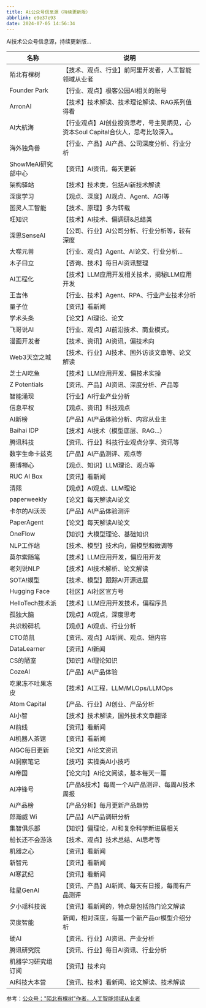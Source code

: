 ```yaml
---
title: Ai公众号信息源（持续更新版）
abbrlink: e9e37e93
date: 2024-07-05 14:56:34
---
```


<meta name="referrer" content="no-referrer" />

Ai技术公众号信息源，持续更新版...

<!--more-->

| 名称               | 说明                                                         |
| ------------------ | ------------------------------------------------------------ |
| 陌北有棵树         | 【技术、观点、行业】前阿里开发者，人工智能领域从业者         |
| Founder Park       | 【行业、观点】极客公园AI相关的账号                           |
| ArronAI            | 【技术】技术解读、技术理论解读、RAG系列值得看                |
| AI大航海           | 【行业观点】AI创业投资思考，号主吴炳见，心资本Soul Capital合伙人，思考比较深入。 |
| 海外独角兽         | 【行业、产品】AI产品、公司深度分析、行业分析                 |
| ShowMeAI研究部中心 | 【资讯】AI资讯，每天更新                                     |
| 架构驿站           | 【技术】技术类，包括AI新技术解读                             |
| 深度学习           | 【观点、深度】AI观点、Agent、AGI等                           |
| 图灵人工智能       | 【技术、原理】多为转载                                       |
| 旺知识             | 【技术】AI技术、偏调研&总结类                                |
| 深思SenseAI        | 【公司、行业】AI公司分析、行业分析等，较有深度               |
| 大噬元兽           | 【行业、观点】Agent、AI论文、行业分析...                     |
| 木子曰立           | 【咨询、技术】每日AI资讯整理                                 |
| AI工程化           | 【技术】LLM应用开发相关技术，揭秘LLM应用开发                 |
| 王吉伟             | 【行业、技术】Agent、RPA、行业产业技术分析                   |
| 量子位             | 【资讯】看新闻                                               |
| 学术头条           | 【论文】AI理论、论文                                         |
| 飞哥说AI           | 【行业、观点】AI前沿技术、商业模式。                         |
| 漫画开发者         | 【技术、资讯】AI资讯，偏技术向                               |
| Web3天空之城       | 【技术、行业】AI技术、国外访谈文章等、论文解读               |
| 芝士AI吃鱼         | 【技术】LLM应用开发、偏技术实操                              |
| Z Potentials       | 【资讯、产品】AI资讯、深度分析、产品等                       |
| 智能涌现           | 【行业】AI行业产业分析                                       |
| 信息平权           | 【观点、资讯】科技观点                                       |
| AI新榜             | 【产品】AI产品体验分析、内容从业主                           |
| Baihai IDP         | 【技术】AI技术（模型底层、RAG...）                           |
| 腾讯科技           | 【资讯、行业】科技行业观点分享、资讯等                       |
| 数字生命卡兹克     | 【产品】AI产品测评、观点等                                   |
| 赛博禅心           | 【观点、知识】LLM理论、观点等                                |
| RUC AI Box         | 【资讯】看新闻                                               |
| 清熙               | 【观点】AI观点、LLM理论                                      |
| paperweekly        | 【论文】每天解读AI论文                                       |
| 卡尔的AI沃茨       | 【产品】AI产品体验测评                                       |
| PaperAgent         | 【论文】每天解读AI论文                                       |
| OneFlow            | 【知识】大模型理论、基础知识                                 |
| NLP工作站          | 【技术、模型】技术向，偏模型和微调等                         |
| 莫尔索随笔         | 【技术】LLM应用开发，偏应用开发                              |
| 老刘说NLP          | 【技术】AI技术解析、论文解读                                 |
| SOTA!蟆型          | 【技术、模型】跟踪AI开源进展                                 |
| Hugging Face       | 【社区】AI社区官方号                                         |
| HelloTech技术派    | 【技术】LLM应用开发技术，偏程序员                            |
| 孤独大脑           | 【观点】AI观点，深度思考                                     |
| 共识粉碎机         | 【观点】AI观点、行业分析                                     |
| CTO范凯            | 【资讯、观点】AI新闻、观点、短内容                           |
| DataLearner        | 【资讯】AI新闻                                               |
| CS的陋室           | 【知识】AI理论知识                                           |
| CozeAl             | 【产品】AI产品体验                                           |
| 吃果冻不吐果冻皮   | 【技术】AI工程，LLM/MLOps/LLMOps                             |
| Atom Capital       | 【产品、行业】AI创业、产品分析                               |
| AI小智             | 【技术】技术解读，国外技术文章翻译                           |
| AI前线             | 【资讯】看新闻                                               |
| AI机器人茶馆       | 【资讯】看新闻                                               |
| AIGC每日更新       | 【论文】AI论文资讯                                           |
| AI洞察笔记         | 【技巧】实操类AI小技巧                                       |
| AI帝国             | 【论文向】AI论文阅读，基本每天一篇                           |
| AI冲锋号           | 【产品&技术】每周一个AI产品测评、每周AI技术周报              |
| Ai产品榜           | 【产品分析】每月更新产品趋势                                 |
| 郎瀚威 Wi          | 【产品】AI产品调研分析                                       |
| 集智俱乐部         | 【知识】偏理论，AI和复杂科学新进展相关                       |
| 船长还不会游泳     | 【技术、观点】技术总结、AI思考等                             |
| 机器之心           | 【资讯】看新闻                                               |
| 新智元             | 【资讯】看新闻                                               |
| AI寒武纪           | 【资讯】看新闻                                               |
| 硅星GenAl          | 【资讯、产品】AI新闻、每天有日报，每周有产品测评             |
| 夕小瑶科技说       | 【资讯】看新闻的，特点是包括热门论文解读                     |
| 灵度智能           | 新闻，相对深度，每篇一个新产品or模型介绍分析                 |
| 硬AI               | 【资讯、行业】AI资讯、产业分析                               |
| 腾讯研究院         | 【资讯、行业】每日AI资讯、行业分析                           |
| 机器学习研究组订阅 | 【资讯】技术向                                               |
| AI科技大本营       | 【资讯、技术】看新闻、论文解读、技术解读                     |

参考：[公众号："陌北有棵树"作者，人工智能领域从业者](https://weread.qq.com/misc/booklist/239167032_7OesuIPv2)

